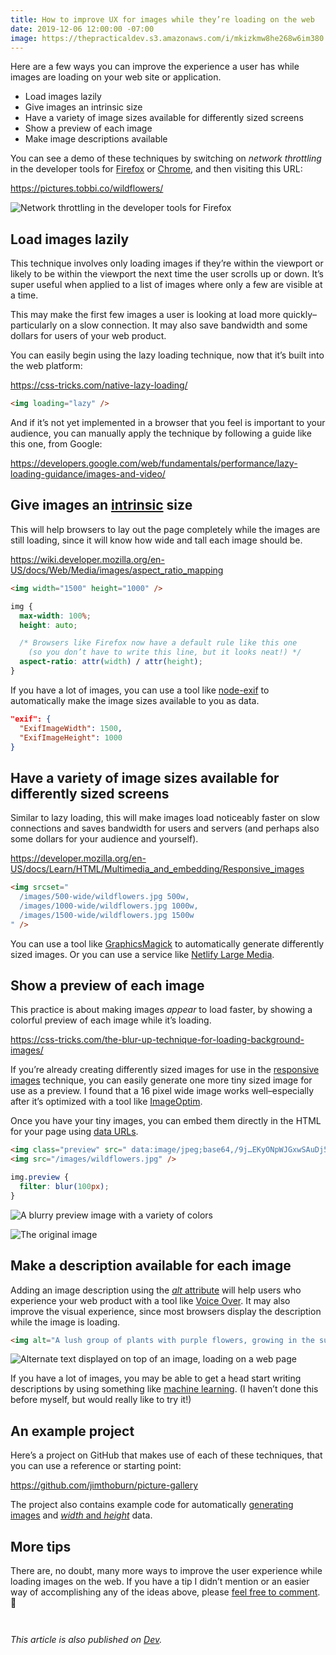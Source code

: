 ```yaml
---
title: How to improve UX for images while they’re loading on the web
date: 2019-12-06 12:00:00 -07:00
image: https://thepracticaldev.s3.amazonaws.com/i/mkizkmw8he268w6im380.png
---
```


<style>
img {
  max-width: 100%;
  height: auto;
}
[class*="language"] {
  max-width: 100%;
  overflow: auto;
}
</style>

Here are a few ways you can improve the experience a user has while images are loading on your web site or application.

* Load images lazily
* Give images an intrinsic size
* Have a variety of image sizes available for differently sized screens
* Show a preview of each image
* Make image descriptions available

You can see a demo of these techniques by switching on _network throttling_ in the developer tools for [Firefox](https://developer.mozilla.org/en-US/docs/Tools/Network_Monitor/Throttling) or [Chrome](https://developers.google.com/web/tools/chrome-devtools/network/), and then visiting this URL:

https://pictures.tobbi.co/wildflowers/

![Network throttling in the developer tools for Firefox](https://thepracticaldev.s3.amazonaws.com/i/bu1pczmsg22erqzun1x0.png)

## Load images lazily

This technique involves only loading images if they’re within the viewport or likely to be within the viewport the next time the user scrolls up or down. It’s super useful when applied to a list of images where only a few are visible at a time.

This may make the first few images a user is looking at load more quickly–particularly on a slow connection. It may also save bandwidth and some dollars for users of your web product.

You can easily begin using the lazy loading technique, now that it’s built into the web platform:
 
https://css-tricks.com/native-lazy-loading/

```html
<img loading="lazy" />
```

And if it’s not yet implemented in a browser that you feel is important to your audience, you can manually apply the technique by following a guide like this one, from Google:

https://developers.google.com/web/fundamentals/performance/lazy-loading-guidance/images-and-video/

## Give images an [intrinsic](https://twitter.com/jensimmons/status/980980521848127488) size

This will help browsers to lay out the page completely while the images are still loading, since it will know how wide and tall each image should be.

https://wiki.developer.mozilla.org/en-US/docs/Web/Media/images/aspect_ratio_mapping

```html
<img width="1500" height="1000" />
```

```css
img {
  max-width: 100%;
  height: auto;

  /* Browsers like Firefox now have a default rule like this one
    (so you don’t have to write this line, but it looks neat!) */
  aspect-ratio: attr(width) / attr(height); 
}
```

If you have a lot of images, you can use a tool like [node-exif](https://www.npmjs.com/package/exif) to automatically make the image sizes available to you as data.

```json
"exif": {
  "ExifImageWidth": 1500,
  "ExifImageHeight": 1000
}
```

## Have a variety of image sizes available for differently sized screens

Similar to lazy loading, this will make images load noticeably faster on slow connections and saves bandwidth for users and servers (and perhaps also some dollars for your audience and yourself).

https://developer.mozilla.org/en-US/docs/Learn/HTML/Multimedia_and_embedding/Responsive_images

```html
<img srcset="
  /images/500-wide/wildflowers.jpg 500w,
  /images/1000-wide/wildflowers.jpg 1000w,
  /images/1500-wide/wildflowers.jpg 1500w
" />
```

You can use a tool like [GraphicsMagick](https://github.com/topics/graphicsmagick) to automatically generate differently sized images. Or you can use a service like [Netlify Large Media](https://www.netlify.com/products/large-media/).

## Show a preview of each image

This practice is about making images _appear_ to load faster, by showing a colorful preview of each image while it’s loading.

https://css-tricks.com/the-blur-up-technique-for-loading-background-images/

If you’re already creating differently sized images for use in the [responsive images](https://developer.mozilla.org/en-US/docs/Learn/HTML/Multimedia_and_embedding/Responsive_images) technique, you can easily generate one more tiny sized image for use as a preview. I found that a 16 pixel wide image works well–especially after it’s optimized with a tool like [ImageOptim](https://imageoptim.com).

Once you have your tiny images, you can embed them directly in the HTML for your page using [data URLs](https://developer.mozilla.org/en-US/docs/Web/HTTP/Basics_of_HTTP/Data_URIs).


```html
<img class="preview" src=" data:image/jpeg;base64,/9j…EKyONpWJGxwSAuDj5qPEXQxv/9k=" />
<img src="/images/wildflowers.jpg" />
```

```css
img.preview {
  filter: blur(100px);
}
```

![A blurry preview image with a variety of colors](https://thepracticaldev.s3.amazonaws.com/i/s3liy1q3bfz792lrodut.png)

![The original image](https://thepracticaldev.s3.amazonaws.com/i/zx7j4l0at8zmbxgtqv0f.png)

## Make a description available for each image

Adding an image description using the [_alt_ attribute](https://developer.mozilla.org/en-US/docs/Web/HTML/Element/Img) will help users who experience your web product with a tool like [Voice Over](http://www.apple.com/accessibility/voiceover/). It may also improve the visual experience, since most browsers display the description while the image is loading.

```html
<img alt="A lush group of plants with purple flowers, growing in the sunshine" />
```

![Alternate text displayed on top of an image, loading on a web page](https://thepracticaldev.s3.amazonaws.com/i/stqr3isa2dhammjdo1ng.png)

If you have a lot of images, you may be able to get a head start writing descriptions by using something like [machine learning](https://stackoverflow.com/questions/44929055/generate-meaningful-image-description-based-on-image-labels). (I haven’t done this before myself, but would really like to try it!)

## An example project

Here’s a project on GitHub that makes use of each of these techniques, that you can use a reference or starting point:

https://github.com/jimthoburn/picture-gallery

The project also contains example code for automatically [generating images](https://github.com/jimthoburn/picture-gallery/blob/master/create/images.js) and [_width_ and _height_](https://github.com/jimthoburn/picture-gallery/blob/master/create/albums.js) data.

## More tips

There are, no doubt, many more ways to improve the user experience while loading images on the web. If you have a tip I didn’t mention or an easier way of accomplishing any of the ideas above, please [feel free to comment](https://dev.to/jimthoburn/how-to-improve-ux-for-images-while-they-re-loading-on-the-web-3b12#comments). 🙂

<div style="margin-top: 3em"></div>

_This article is also published on [Dev](https://dev.to/jimthoburn/how-to-improve-ux-for-images-while-they-re-loading-on-the-web-3b12)._
